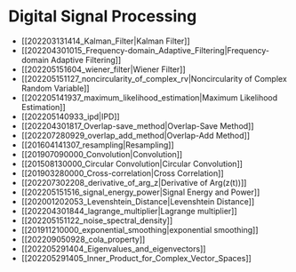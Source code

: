 # Digital Signal Processing

* [[202203131414_Kalman_Filter|Kalman Filter]]
* [[202204301015_Frequency-domain_Adaptive_Filtering|Frequency-domain Adaptive Filtering]]
* [[202205151604_wiener_filter|Wiener Filter]]
* [[202205151127_noncircularity_of_complex_rv|Noncircularity of Complex Random Variable]]
* [[202205141937_maximum_likelihood_estimation|Maximum Likelihood Estimation]] 
* [[202205140933_ipd|IPD]]
* [[202204301817_Overlap-save_method|Overlap-Save Method]]
* [[202207280929_overlap_add_method|Overlap-Add Method]]
* [[201604141307_resampling|Resampling]]
* [[201907090000_Convolution|Convolution]]
* [[201508130000_Circular Convolution|Circular Convolution]]
* [[201903280000_Cross-correlation|Cross Correlation]]
* [[202207302208_derivative_of_arg_z|Derivative of Arg(z(t))]]
* [[202205151516_signal_energy_power|Signal Energy and Power]]
* [[202001202053_Levenshtein_Distance|Levenshtein Distance]]
* [[202204301844_lagrange_multiplier|Lagrange multiplier]]
* [[202205151122_noise_spectral_density]]
* [[201911210000_exponential_smoothing|exponential smoothing]]
* [[202209050928_cola_property]]
* [[202205291404_Eigenvalues_and_eigenvectors]]
* [[202205291405_Inner_Product_for_Complex_Vector_Spaces]]